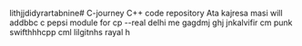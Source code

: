 lithjjdidyrartabnine# C-journey
C++ code repository
Ata kajresa masi
will addbbc
c pepsi module for cp
--real
delhi me
gagdmj
ghj
jnkalvifir
cm punk
swifthhhcpp
cml
lilgitnhs
rayal
h
